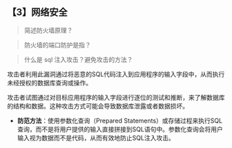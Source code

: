 ## 【3】网络安全


> 简述防火墙原理？




> 防火墙的端口防护是指？




> 什么是 sql 注入攻击？避免攻击的方法？

攻击者利用此漏洞通过将恶意的SQL代码注入到应用程序的输入字段中，从而执行未经授权的数据库查询或操作。

攻击者试图通过对目标应用程序的输入字段进行逐位的测试和推断，来了解数据库的结构和数据。这种攻击方式可能会导致数据库泄露或者数据损坏。

- **防范方法**：使用参数化查询（Prepared Statements）或存储过程来执行SQL查询，而不是将用户提供的输入直接拼接到SQL语句中。参数化查询会将用户输入视为数据而不是代码，从而有效地防止SQL注入攻击。

